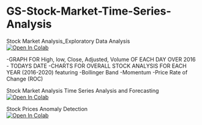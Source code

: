 # GS-Stock-Market-Time-Series-Analysis

Stock Market Analysis_Exploratory Data Analysis  
[![Open In Colab](https://colab.research.google.com/assets/colab-badge.svg)](https://colab.research.google.com/drive/1UcqbC2dXkg5jf5ZiNaVeUeaG-k9mTg0A?usp=sharing)

  -GRAPH FOR High, low, Close, Adjusted, Volume OF EACH DAY OVER 2016 - TODAYS DATE
  -CHARTS FOR OVERALL STOCK ANALYSIS FOR EACH YEAR (2016-2020) featuring
    -Bollinger Band
    -Momentum
    -Price Rate of Change (ROC)

Stock Market Analysis Time Series Analysis and Forecasting  
[![Open In Colab](https://colab.research.google.com/assets/colab-badge.svg)](https://colab.research.google.com/drive/1i18gzCmP4zvvKzWB0HxVd3N94KMFSQUw?usp=sharing)

Stock Prices Anomaly Detection  
[![Open In Colab](https://colab.research.google.com/assets/colab-badge.svg)](https://colab.research.google.com/drive/1i923pG09SlhpnZ_n_AckL2cLTmhYwHg6?usp=sharing)
